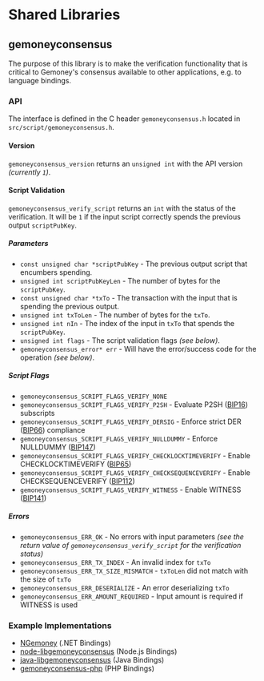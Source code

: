 Shared Libraries
================

## gemoneyconsensus

The purpose of this library is to make the verification functionality that is critical to Gemoney's consensus available to other applications, e.g. to language bindings.

### API

The interface is defined in the C header `gemoneyconsensus.h` located in `src/script/gemoneyconsensus.h`.

#### Version

`gemoneyconsensus_version` returns an `unsigned int` with the API version *(currently `1`)*.

#### Script Validation

`gemoneyconsensus_verify_script` returns an `int` with the status of the verification. It will be `1` if the input script correctly spends the previous output `scriptPubKey`.

##### Parameters
- `const unsigned char *scriptPubKey` - The previous output script that encumbers spending.
- `unsigned int scriptPubKeyLen` - The number of bytes for the `scriptPubKey`.
- `const unsigned char *txTo` - The transaction with the input that is spending the previous output.
- `unsigned int txToLen` - The number of bytes for the `txTo`.
- `unsigned int nIn` - The index of the input in `txTo` that spends the `scriptPubKey`.
- `unsigned int flags` - The script validation flags *(see below)*.
- `gemoneyconsensus_error* err` - Will have the error/success code for the operation *(see below)*.

##### Script Flags
- `gemoneyconsensus_SCRIPT_FLAGS_VERIFY_NONE`
- `gemoneyconsensus_SCRIPT_FLAGS_VERIFY_P2SH` - Evaluate P2SH ([BIP16](https://github.com/gemoney/bips/blob/master/bip-0016.mediawiki)) subscripts
- `gemoneyconsensus_SCRIPT_FLAGS_VERIFY_DERSIG` - Enforce strict DER ([BIP66](https://github.com/gemoney/bips/blob/master/bip-0066.mediawiki)) compliance
- `gemoneyconsensus_SCRIPT_FLAGS_VERIFY_NULLDUMMY` - Enforce NULLDUMMY ([BIP147](https://github.com/gemoney/bips/blob/master/bip-0147.mediawiki))
- `gemoneyconsensus_SCRIPT_FLAGS_VERIFY_CHECKLOCKTIMEVERIFY` - Enable CHECKLOCKTIMEVERIFY ([BIP65](https://github.com/gemoney/bips/blob/master/bip-0065.mediawiki))
- `gemoneyconsensus_SCRIPT_FLAGS_VERIFY_CHECKSEQUENCEVERIFY` - Enable CHECKSEQUENCEVERIFY ([BIP112](https://github.com/gemoney/bips/blob/master/bip-0112.mediawiki))
- `gemoneyconsensus_SCRIPT_FLAGS_VERIFY_WITNESS` - Enable WITNESS ([BIP141](https://github.com/gemoney/bips/blob/master/bip-0141.mediawiki))

##### Errors
- `gemoneyconsensus_ERR_OK` - No errors with input parameters *(see the return value of `gemoneyconsensus_verify_script` for the verification status)*
- `gemoneyconsensus_ERR_TX_INDEX` - An invalid index for `txTo`
- `gemoneyconsensus_ERR_TX_SIZE_MISMATCH` - `txToLen` did not match with the size of `txTo`
- `gemoneyconsensus_ERR_DESERIALIZE` - An error deserializing `txTo`
- `gemoneyconsensus_ERR_AMOUNT_REQUIRED` - Input amount is required if WITNESS is used

### Example Implementations
- [NGemoney](https://github.com/NicolasDorier/NGemoney/blob/master/NGemoney/Script.cs#L814) (.NET Bindings)
- [node-libgemoneyconsensus](https://github.com/bitpay/node-libgemoneyconsensus) (Node.js Bindings)
- [java-libgemoneyconsensus](https://github.com/dexX7/java-libgemoneyconsensus) (Java Bindings)
- [gemoneyconsensus-php](https://github.com/Bit-Wasp/gemoneyconsensus-php) (PHP Bindings)
